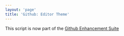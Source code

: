```yaml
---
layout: 'page'
title: 'Github: Editor Theme'
---
```


This script is now part of the
[Github Enhancement Suite](http://github.com/skratchdot/github-enhancement-suite)
